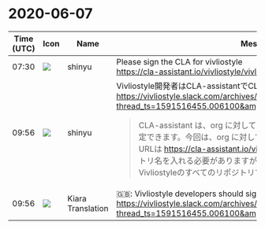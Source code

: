 # 2020-06-07

|Time (UTC)|Icon|Name|Message|
|---|---|---|---|
|07:30|![](https://avatars.slack-edge.com/2018-04-27/354445776386_e258f5ed5ba887b08668_72.jpg)|shinyu|Please sign the CLA for vivliostyle<br><https://cla-assistant.io/vivliostyle/vivliostyle.js>|
|09:56|![](https://avatars.slack-edge.com/2018-04-27/354445776386_e258f5ed5ba887b08668_72.jpg)|shinyu|Vivliostyle開発者はCLA-assistantでCLAに署名をお願いします。<br><https://vivliostyle.slack.com/archives/CAECW4S93/p1591523138008500?thread_ts=1591516455.006100&amp;cid=CAECW4S93><br><blockquote>CLA-assistant は、org に対してでも個別の repo に対してでもCLAを設定できます。今回は、org に対して設定しました。CLAに署名するためのURLは <https://cla-assistant.io/vivliostyle/vivliostyle.js> のようにリポジトリ名を入れる必要がありますが、ひとつのリポジトリで署名するとVivliostyleのすべてのリポジトリでそれが有効になります。</blockquote>|
|09:56|![](https://avatars.slack-edge.com/2019-08-21/732685848020_f3f20736795184660348_72.png)|Kiara Translation|🇬🇧: Vivliostyle developers should sign the CLA with CLA-assistant.<br><https://vivliostyle.slack.com/archives/CAECW4S93/p1591523138008500?thread_ts=1591516455.006100&amp;cid=CAECW4S93>|
